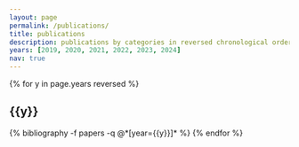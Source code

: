 ```yaml
---
layout: page
permalink: /publications/
title: publications
description: publications by categories in reversed chronological order.
years: [2019, 2020, 2021, 2022, 2023, 2024]
nav: true
---
```


<div class="publications">

{% for y in page.years reversed %}
  <h2 class="year">{{y}}</h2>
  {% bibliography -f papers -q @*[year={{y}}]* %}
{% endfor %}

</div>
